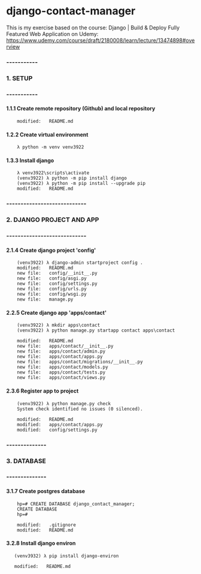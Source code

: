 # django-contact-manager
This is my exercise based on the course: Django | Build &amp; Deploy Fully Featured Web Application on Udemy: https://www.udemy.com/course/draft/2180008/learn/lecture/13474898#overview

### -----------
### 1. SETUP
### -----------


#### 1.1.1 Create remote repository (Github) and local repository

        modified:   README.md 

#### 1.2.2 Create virtual environment

        λ python -m venv venv3922

#### 1.3.3 Install django

        λ venv3922\scripts\activate
        (venv3922) λ python -m pip install django
        (venv3922) λ python -m pip install --upgrade pip
        modified:   README.md


### ----------------------------
### 2. DJANGO PROJECT AND APP
### ----------------------------

#### 2.1.4 Create django project 'config'

        (venv3922) λ django-admin startproject config . 
        modified:   README.md
        new file:   config/__init__.py
        new file:   config/asgi.py
        new file:   config/settings.py
        new file:   config/urls.py
        new file:   config/wsgi.py
        new file:   manage.py

#### 2.2.5 Create django app 'apps/contact' 

        (venv3922) λ mkdir apps\contact
        (venv3922) λ python manage.py startapp contact apps\contact

        modified:   README.md
        new file:   apps/contact/__init__.py
        new file:   apps/contact/admin.py
        new file:   apps/contact/apps.py
        new file:   apps/contact/migrations/__init__.py
        new file:   apps/contact/models.py
        new file:   apps/contact/tests.py
        new file:   apps/contact/views.py

#### 2.3.6 Register app to project

        (venv3922) λ python manage.py check
        System check identified no issues (0 silenced). 

        modified:   README.md
        modified:   apps/contact/apps.py
        modified:   config/settings.py


### --------------
### 3. DATABASE
### --------------


#### 3.1.7 Create postgres database

        hp=# CREATE DATABASE django_contact_manager;
        CREATE DATABASE
        hp=#

        modified:   .gitignore
        modified:   README.md

#### 3.2.8 Install django environ

       (venv3932) λ pip install django-environ

       modified:   README.md

























































































































































































































